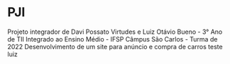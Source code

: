 # PJI
 Projeto integrador de Davi Possato Virtudes e Luiz Otávio Bueno - 3° Ano de TII Integrado ao Ensino Médio - IFSP Câmpus São Carlos - Turma de 2022
 Desenvolvimento de um site para anúncio e compra de carros
 teste luiz
